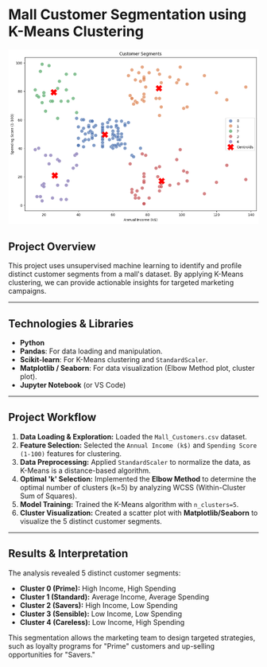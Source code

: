 # Mall Customer Segmentation using K-Means Clustering

![K-Means Cluster Plot](https://github.com/aman1578/Customer-Segmentation-KMeans/blob/main/cluster_plot.png)

##  Project Overview
This project uses unsupervised machine learning to identify and profile distinct customer segments from a mall's dataset. By applying K-Means clustering, we can provide actionable insights for targeted marketing campaigns.

---

##  Technologies & Libraries
* **Python**
* **Pandas**: For data loading and manipulation.
* **Scikit-learn**: For K-Means clustering and `StandardScaler`.
* **Matplotlib / Seaborn**: For data visualization (Elbow Method plot, cluster plot).
* **Jupyter Notebook** (or VS Code)

---

##  Project Workflow

1.  **Data Loading & Exploration:** Loaded the `Mall_Customers.csv` dataset.
2.  **Feature Selection:** Selected the `Annual Income (k$)` and `Spending Score (1-100)` features for clustering.
3.  **Data Preprocessing:** Applied `StandardScaler` to normalize the data, as K-Means is a distance-based algorithm.
4.  **Optimal 'k' Selection:** Implemented the **Elbow Method** to determine the optimal number of clusters (k=5) by analyzing WCSS (Within-Cluster Sum of Squares).
5.  **Model Training:** Trained the K-Means algorithm with `n_clusters=5`.
6.  **Cluster Visualization:** Created a scatter plot with **Matplotlib/Seaborn** to visualize the 5 distinct customer segments.

---

##  Results & Interpretation

The analysis revealed 5 distinct customer segments:

* **Cluster 0 (Prime):** High Income, High Spending
* **Cluster 1 (Standard):** Average Income, Average Spending
* **Cluster 2 (Savers):** High Income, Low Spending
* **Cluster 3 (Sensible):** Low Income, Low Spending
* **Cluster 4 (Careless):** Low Income, High Spending

This segmentation allows the marketing team to design targeted strategies, such as loyalty programs for "Prime" customers and up-selling opportunities for "Savers."
